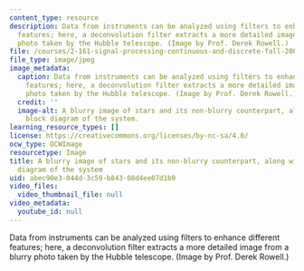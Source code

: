 ```yaml
---
content_type: resource
description: Data from instruments can be analyzed using filters to enhance different
  features; here, a deconvolution filter extracts a more detailed image from a blurry
  photo taken by the Hubble telescope. (Image by Prof. Derek Rowell.)
file: /courses/2-161-signal-processing-continuous-and-discrete-fall-2008/abec90e3044d3c59b84308d4ee07d1b9_2-161f08-th.jpg
file_type: image/jpeg
image_metadata:
  caption: Data from instruments can be analyzed using filters to enhance different
    features; here, a deconvolution filter extracts a more detailed image from a blurry
    photo taken by the Hubble telescope. (Image by Prof. Derek Rowell.)
  credit: ''
  image-alt: A blurry image of stars and its non-blurry counterpart, along with a
    block diagram of the system.
learning_resource_types: []
license: https://creativecommons.org/licenses/by-nc-sa/4.0/
ocw_type: OCWImage
resourcetype: Image
title: A blurry image of stars and its non-blurry counterpart, along with a block
  diagram of the system
uid: abec90e3-044d-3c59-b843-08d4ee07d1b9
video_files:
  video_thumbnail_file: null
video_metadata:
  youtube_id: null
---
```

Data from instruments can be analyzed using filters to enhance different features; here, a deconvolution filter extracts a more detailed image from a blurry photo taken by the Hubble telescope. (Image by Prof. Derek Rowell.)